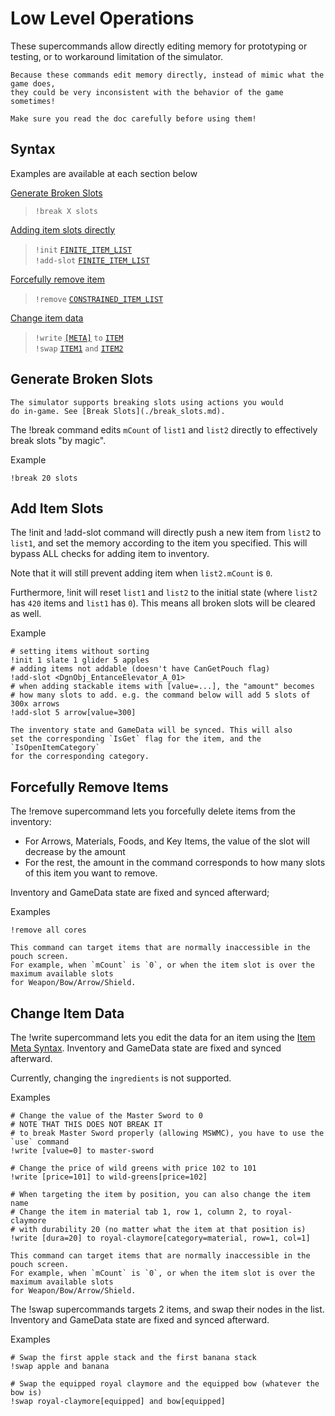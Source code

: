 # Low Level Operations

These supercommands allow directly editing memory for prototyping or testing,
or to workaround limitation of the simulator.

```admonish danger
Because these commands edit memory directly, instead of mimic what the game does,
they could be very inconsistent with the behavior of the game sometimes!

Make sure you read the doc carefully before using them!
```

## Syntax

Examples are available at each section below

[Generate Broken Slots](#generate-broken-slots)
> `!break X slots` <br>

[Adding item slots directly](#add-item-slots)
> `!init` [`FINITE_ITEM_LIST`](../user/syntax_item.md) <br>
> `!add-slot` [`FINITE_ITEM_LIST`](../user/syntax_item.md) <br>

[Forcefully remove item](#forcefully-remove-items)
> `!remove` [`CONSTRAINED_ITEM_LIST`](../user/syntax_item.md) <br>

[Change item data](#change-item-data)
> `!write` [`[META]`](../user/syntax_item.md#metadata) `to` [`ITEM`](../user/syntax_item.md)<br>
> `!swap` [`ITEM1`](../user/syntax_item.md) `and` [`ITEM2`](../user/syntax_item.md) <br>

## Generate Broken Slots

```admonish tip
The simulator supports breaking slots using actions you would
do in-game. See [Break Slots](./break_slots.md). 
```

The <skyb>!break</skyb> command edits `mCount` of `list1` and `list2` directly
to effectively break slots "by magic".

Example
```skybook
!break 20 slots
```

## Add Item Slots
The <skyb>!init</skyb> and <skyb>!add-slot</skyb> command will directly
push a new item from `list2` to `list1`, and set the memory according
to the item you specified. This will bypass ALL checks for adding item to inventory.

Note that it will still prevent adding item when `list2.mCount` is `0`.

Furthermore, <skyb>!init</skyb> will reset `list1` and `list2` to the initial state
(where `list2` has `420` items and `list1` has `0`). This means all broken slots
will be cleared as well.

Example
```skybook
# setting items without sorting
!init 1 slate 1 glider 5 apples
# adding items not addable (doesn't have CanGetPouch flag)
!add-slot <DgnObj_EntanceElevator_A_01>
# when adding stackable items with [value=...], the "amount" becomes
# how many slots to add. e.g. the command below will add 5 slots of 300x arrows
!add-slot 5 arrow[value=300]
```

```admonish note
The inventory state and GameData will be synced. This will also
set the corresponding `IsGet` flag for the item, and the `IsOpenItemCategory`
for the corresponding category.
```


## Forcefully Remove Items

The <skyb>!remove</skyb> supercommand lets you forcefully delete items from the inventory:
- For Arrows, Materials, Foods, and Key Items, the value of the slot will decrease by the amount
- For the rest, the amount in the command corresponds to how many slots of this item you want to remove.

Inventory and GameData state are fixed and synced afterward;

Examples
```skybook
!remove all cores
```

```admonish warning
This command can target items that are normally inaccessible in the pouch screen.
For example, when `mCount` is `0`, or when the item slot is over the maximum available slots
for Weapon/Bow/Arrow/Shield.
```


## Change Item Data

The <skyb>!write</skyb> supercommand lets you edit the data for an item using the
[Item Meta Syntax](../user/syntax_item.md#metadata). Inventory and GameData state
are fixed and synced afterward.

Currently, changing the `ingredients` is not supported.

Examples
```skybook
# Change the value of the Master Sword to 0
# NOTE THAT THIS DOES NOT BREAK IT 
# to break Master Sword properly (allowing MSWMC), you have to use the `use` command
!write [value=0] to master-sword

# Change the price of wild greens with price 102 to 101
!write [price=101] to wild-greens[price=102]

# When targeting the item by position, you can also change the item name
# Change the item in material tab 1, row 1, column 2, to royal-claymore
# with durability 20 (no matter what the item at that position is)
!write [dura=20] to royal-claymore[category=material, row=1, col=1]
```

```admonish warning
This command can target items that are normally inaccessible in the pouch screen.
For example, when `mCount` is `0`, or when the item slot is over the maximum available slots
for Weapon/Bow/Arrow/Shield.
```

The <skyb>!swap</skyb> supercommands targets 2 items, and swap their nodes in the list.
Inventory and GameData state are fixed and synced afterward.

Examples
```skybook
# Swap the first apple stack and the first banana stack
!swap apple and banana

# Swap the equipped royal claymore and the equipped bow (whatever the bow is)
!swap royal-claymore[equipped] and bow[equipped]
```
